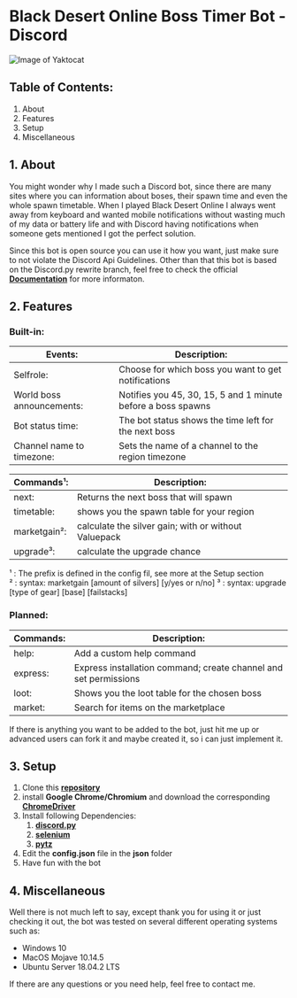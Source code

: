 # Black Desert Online Boss Timer Bot - Discord
![Image of Yaktocat](https://b.catgirlsare.sexy/FuOZ.png)

## Table of Contents:
1. About
2. Features
3. Setup
4. Miscellaneous

## 1. About

You might wonder why I made such a Discord bot, since there are many sites where you can information about boses, their spawn time and even the whole spawn timetable. When I played Black Desert Online I always went away from keyboard and wanted mobile notifications without wasting much of my data or battery life and with Discord having notifications when someone gets mentioned I got the perfect solution.

Since this bot is open source you can use it how you want, just make sure to not violate the Discord Api Guidelines. Other than that this bot is based on the Discord.py rewrite branch, feel free to check the official [**Documentation**](https://discordpy.readthedocs.io/en/latest/api.html) for more informaton.

## 2. Features

### Built-in:

**Events:** | **Description:**
----------- | ----------------
Selfrole: | Choose for which boss you want to get notifications
World boss announcements: | Notifies you 45, 30, 15, 5 and 1 minute before a boss spawns
Bot status time: | The bot status shows the time left for the next boss
Channel name to timezone: | Sets the name of a channel to the region timezone 

**Commands¹:** | **Description:**
-------------- | ----------------
next: | Returns the next boss that will spawn
timetable: | shows you the spawn table for your region
marketgain²: | calculate the silver gain; with or without Valuepack                                                                     
upgrade³: | calculate the upgrade chance

¹ : The prefix is defined in the config fil, see more at the Setup section   
² : syntax: marketgain [amount of silvers] [y/yes or n/no]
³ : syntax: upgrade [type of gear] [base] [failstacks]
### Planned:

**Commands:** | **Description:**
------------- | ----------------
help: | Add a custom help command
express: | Express installation command; create channel and set permissions
loot: | Shows you the loot table for the chosen boss
market: | Search for items on the marketplace

If there is anything you want to be added to the bot, just hit me up or advanced users can fork it and maybe created it, so i can just implement it.

## 3. Setup

1. Clone this [**repository**](https://github.com/MikaPopp/BDO_Boss_Timer_Discord)
2. install **Google Chrome/Chromium** and download the corresponding [**ChromeDriver**](http://chromedriver.chromium.org/)
3. Install following Dependencies:
	1. [**discord.py**](https://pypi.org/project/discord.py/)
	2. [**selenium**](https://pypi.org/project/selenium/)
	3. [**pytz**](https://pypi.org/project/pytz/)
4. Edit the **config.json** file in the **json** folder
5. Have fun with the bot

## 4. Miscellaneous
Well there is not much left to say, except thank you for using it or just checking it out, the bot was tested on several different operating systems such as:
* Windows 10
* MacOS Mojave 10.14.5
* Ubuntu Server 18.04.2 LTS

If there are any questions or you need help, feel free to contact me. 
